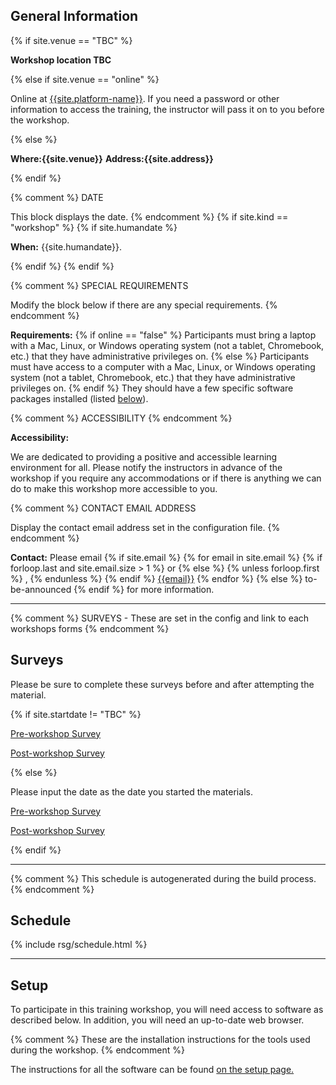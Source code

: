<h2 id="general">General Information</h2>
{% if site.venue == "TBC" %}
<p>
  <strong> Workshop location TBC </strong>
</p>
{% else if site.venue == "online" %}
<p id="where">
  Online at <a href="{{site.address}}">{{site.platform-name}}</a>.
  If you need a password or other information to access the training,
  the instructor will pass it on to you before the workshop.
</p>
{% else %}
<p id="where">
  <strong>Where:{{site.venue}}</strong>
  <strong>Address:{{site.address}}</strong>
</p>
{% endif %}


{% comment %}
DATE

This block displays the date.
{% endcomment %}
{% if site.kind == "workshop" %}
{% if site.humandate %}
<p id="when">
  <strong>When:</strong>
  {{site.humandate}}.
</p>
{% endif %}
{% endif %}

{% comment %}
SPECIAL REQUIREMENTS

Modify the block below if there are any special requirements.
{% endcomment %}
<p id="requirements">
  <strong>Requirements:</strong>
  {% if online == "false" %}
    Participants must bring a laptop with a
    Mac, Linux, or Windows operating system (not a tablet, Chromebook, etc.) that they have administrative privileges on.
  {% else %}
    Participants must have access to a computer with a
    Mac, Linux, or Windows operating system (not a tablet, Chromebook, etc.) that they have administrative privileges on.
  {% endif %}
  They should have a few specific software packages installed (listed <a href="#setup">below</a>).
</p>

{% comment %}
ACCESSIBILITY
{% endcomment %}
<p id="accessibility">
  <strong>Accessibility:</strong>
<p>
  We are dedicated to providing a positive and accessible learning environment for all. Please
  notify the instructors in advance of the workshop if you require any accommodations or if there is
  anything we can do to make this workshop more accessible to you.
</p>

{% comment %}
CONTACT EMAIL ADDRESS

Display the contact email address set in the configuration file.
{% endcomment %}
<p id="contact">
  <strong>Contact:</strong>
  Please email
  {% if site.email %}
  {% for email in site.email %}
  {% if forloop.last and site.email.size > 1 %}
  or
  {% else %}
  {% unless forloop.first %}
  ,
  {% endunless %}
  {% endif %}
  <a href='mailto:{{email}}'>{{email}}</a>
  {% endfor %}
  {% else %}
  to-be-announced
  {% endif %}
  for more information.
</p>


<hr/>


{% comment %}
SURVEYS - These are set in the config and link to each workshops forms
{% endcomment %}
<h2 id="surveys">Surveys</h2>
<p>Please be sure to complete these surveys before and after attempting the material.</p>

{% if site.startdate != "TBC" %}
<p><a href="https://docs.google.com/forms/d/e/1FAIpQLSfgF9GMFdzwf5d_ghu3YSTNL6Jv0P87XQ8JmrdETWIzc2f34A/viewform?usp=pp_url&entry.936097137={{ site.startdate }}&entry.80500075={{ site.form_title }}">Pre-workshop Survey</a></p>
<p><a href="https://docs.google.com/forms/d/e/1FAIpQLSc5pr3v8E3wvigB1G7vUKv6i1_7sueuxvaltVv-7jEPev9EYg/viewform?usp=pp_url&entry.1626695858={{ site.startdate }}&entry.1699610390={{ site.form_title }}">Post-workshop Survey</a></p>
{% else %}
<p>Please input the date as the date you started the materials.</p>
<p><a href="https://docs.google.com/forms/d/e/1FAIpQLSfgF9GMFdzwf5d_ghu3YSTNL6Jv0P87XQ8JmrdETWIzc2f34A/viewform?usp=pp_url&entry.80500075={{ site.form_title }}">Pre-workshop Survey</a></p>
<p><a href="https://docs.google.com/forms/d/e/1FAIpQLSc5pr3v8E3wvigB1G7vUKv6i1_7sueuxvaltVv-7jEPev9EYg/viewform?usp=pp_url&entry.1699610390={{ site.form_title }}">Post-workshop Survey</a></p>
{% endif %}
<hr/>

{% comment %}
This schedule is autogenerated during the build process.
{% endcomment %}


<h2 id="schedule">Schedule</h2>
{% include rsg/schedule.html %}
<hr/>


<h2 id="setup">Setup</h2>

<p>
  To participate in this training workshop,
  you will need access to software as described below.
  In addition, you will need an up-to-date web browser.
</p>

{% comment %}
These are the installation instructions for the tools used
during the workshop.
{% endcomment %}
<p>
The instructions for all the software can be found <a href = "./setup"> on the setup page.</a>
</p>
